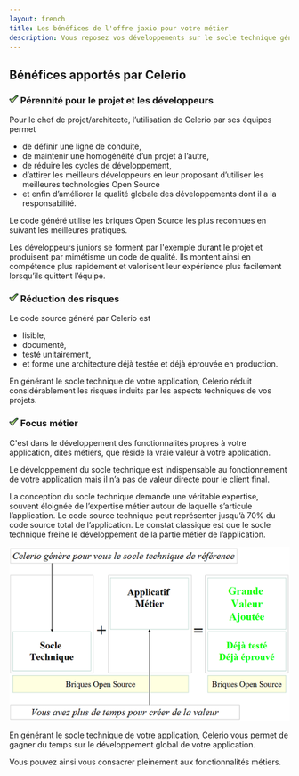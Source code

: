 ```yaml
---
layout: french
title: Les bénéfices de l'offre jaxio pour votre métier
description: Vous reposez vos développements sur le socle technique généré par Celerio pour vous focaliser sur les aspects métiers 
---
```


## Bénéfices apportés par Celerio

### ![great](/images/green-check.gif) Pérennité pour le projet et les développeurs
Pour le chef de projet/architecte, l’utilisation de Celerio par ses équipes permet

* de définir une ligne de conduite,
* de maintenir une homogénéité d’un projet à l’autre, 
* de réduire les cycles de développement,
* d’attirer les meilleurs développeurs en leur proposant d’utiliser les meilleures technologies Open Source 
* et enfin d’améliorer la qualité globale des développements dont il a la responsabilité.

Le code généré utilise les briques Open Source les plus reconnues en suivant les meilleures pratiques.

Les développeurs juniors se forment par l'exemple durant le projet et produisent par mimétisme un code de qualité. 
Ils montent ainsi en compétence plus rapidement et valorisent leur expérience plus facilement lorsqu’ils quittent l’équipe.

### ![great](/images/green-check.gif) Réduction des risques

Le code source généré par Celerio est 

* lisible,
* documenté,
* testé unitairement,
* et forme une architecture déjà testée et déjà éprouvée en production.

En générant le socle technique de votre application, Celerio réduit considérablement les risques induits par les aspects techniques de vos projets.

### ![great](/images/green-check.gif) Focus métier

C'est dans le développement des fonctionnalités propres à votre application, dites métiers, que réside la vraie valeur à votre application.

Le développement du socle technique est indispensable au fonctionnement de votre application mais il n’a pas de valeur directe pour le client final.

La conception du socle technique demande une véritable expertise, souvent éloignée de l’expertise métier autour de laquelle s’articule l’application.
Le code source technique peut représenter jusqu’à 70% du code source total de l’application. 
Le constat classique est que le socle technique freine le développement de la partie métier  de l’application.

<img src="/images/celerio/celerio-roi.png" alt="Le ROI de Celerio très rapide"/>

En générant le socle technique de votre application, Celerio vous permet de gagner du temps sur le développement global de votre application.

Vous pouvez ainsi vous consacrer pleinement aux fonctionnalités métiers.
